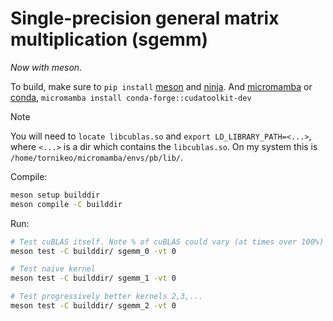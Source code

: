 # Single-precision general matrix multiplication (sgemm)

*Now with meson*. 

To build, make sure to `pip install` [meson](https://mesonbuild.com/) and [ninja](https://ninja-build.org/). And [micromamba](https://mamba.readthedocs.io/en/latest/user_guide/micromamba.html) or [conda](https://anaconda.org/anaconda/conda), `micromamba install conda-forge::cudatoolkit-dev`

> [!NOTE]
> You will need to `locate libcublas.so` and `export LD_LIBRARY_PATH=<...>`, where `<...>` is a dir which contains the `libcublas.so`. On my system this is `/home/tornikeo/micromamba/envs/pb/lib/`.

Compile:

```sh
meson setup builddir
meson compile -C builddir
```

Run:
```sh
# Test cuBLAS itself. Note % of cuBLAS could vary (at times over 100%)
meson test -C builddir/ sgemm_0 -vt 0

# Test naive kernel
meson test -C builddir/ sgemm_1 -vt 0

# Test progressively better kernels 2,3,...
meson test -C builddir/ sgemm_2 -vt 0
```